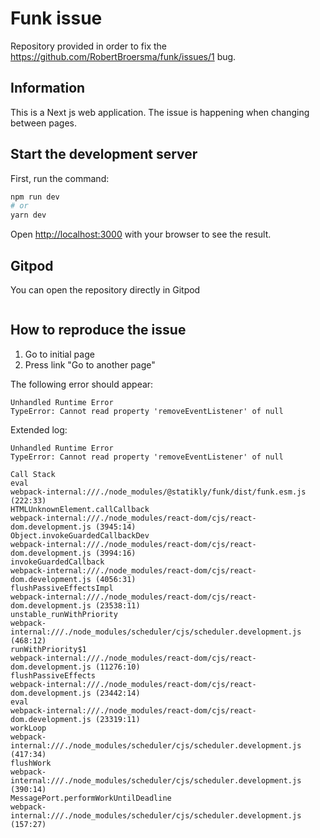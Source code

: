 # Funk issue
Repository provided in order to fix the https://github.com/RobertBroersma/funk/issues/1 bug.

## Information
This is a Next js web application. The issue is happening when changing between pages.

## Start the development server

First, run the command:

```bash
npm run dev
# or
yarn dev
```

Open [http://localhost:3000](http://localhost:3000) with your browser to see the result.

## Gitpod
You can open the repository directly in Gitpod

<a href="http://gitpod.io/#https://github.com/diegoulloao/funky-issue" target="_blank">
  <img src="https://gitpod.io/button/open-in-gitpod.svg" alt="">
</a>

## How to reproduce the issue
1. Go to initial page
2. Press link "Go to another page"

The following error should appear:
```
Unhandled Runtime Error
TypeError: Cannot read property 'removeEventListener' of null
```

Extended log:
```
Unhandled Runtime Error
TypeError: Cannot read property 'removeEventListener' of null

Call Stack
eval
webpack-internal:///./node_modules/@statikly/funk/dist/funk.esm.js (222:33)
HTMLUnknownElement.callCallback
webpack-internal:///./node_modules/react-dom/cjs/react-dom.development.js (3945:14)
Object.invokeGuardedCallbackDev
webpack-internal:///./node_modules/react-dom/cjs/react-dom.development.js (3994:16)
invokeGuardedCallback
webpack-internal:///./node_modules/react-dom/cjs/react-dom.development.js (4056:31)
flushPassiveEffectsImpl
webpack-internal:///./node_modules/react-dom/cjs/react-dom.development.js (23538:11)
unstable_runWithPriority
webpack-internal:///./node_modules/scheduler/cjs/scheduler.development.js (468:12)
runWithPriority$1
webpack-internal:///./node_modules/react-dom/cjs/react-dom.development.js (11276:10)
flushPassiveEffects
webpack-internal:///./node_modules/react-dom/cjs/react-dom.development.js (23442:14)
eval
webpack-internal:///./node_modules/react-dom/cjs/react-dom.development.js (23319:11)
workLoop
webpack-internal:///./node_modules/scheduler/cjs/scheduler.development.js (417:34)
flushWork
webpack-internal:///./node_modules/scheduler/cjs/scheduler.development.js (390:14)
MessagePort.performWorkUntilDeadline
webpack-internal:///./node_modules/scheduler/cjs/scheduler.development.js (157:27)
```
